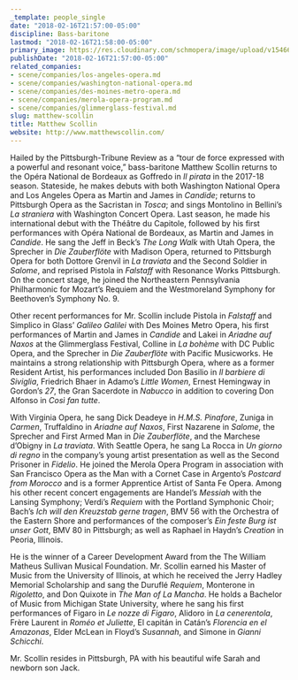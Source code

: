 ```yaml
---
_template: people_single
date: "2018-02-16T21:57:00-05:00"
discipline: Bass-baritone
lastmod: "2018-02-16T21:58:00-05:00"
primary_image: https://res.cloudinary.com/schmopera/image/upload/v1546623318/media/2019/01/MatthewScollin.jpg
publishDate: "2018-02-16T21:57:00-05:00"
related_companies:
- scene/companies/los-angeles-opera.md
- scene/companies/washington-national-opera.md
- scene/companies/des-moines-metro-opera.md
- scene/companies/merola-opera-program.md
- scene/companies/glimmerglass-festival.md
slug: matthew-scollin
title: Matthew Scollin
website: http://www.matthewscollin.com/
---
```

Hailed by the Pittsburgh-Tribune Review as a “tour de force expressed with a powerful and resonant voice,” bass-baritone Matthew Scollin returns to the Opéra National de Bordeaux as Goffredo in *Il pirata* in the 2017-18 season.  Stateside, he makes debuts with both Washington National Opera and Los Angeles Opera as Martin and James in *Candide*; returns to Pittsburgh Opera as the Sacristan in *Tosca*; and sings Montolino in Bellini’s *La straniera* with Washington Concert Opera. Last season, he made his international debut with the Théâtre du Capitole, followed by his first performances with Opéra National de Bordeaux, as Martin and James in *Candide*. He sang the Jeff in Beck’s *The Long Walk* with Utah Opera, the Sprecher in *Die Zauberflöte* with Madison Opera, returned to Pittsburgh Opera for both Dottore Grenvil in *La traviata* and the Second Soldier in *Salome*, and reprised Pistola in *Falstaff* with Resonance Works Pittsburgh. On the concert stage, he joined the Northeastern Pennsylvania Philharmonic for Mozart’s Requiem and the Westmoreland Symphony for Beethoven’s Symphony No. 9.

Other recent performances for Mr. Scollin include Pistola in *Falstaff* and Simplico in Glass’ *Galileo Galilei* with Des Moines Metro Opera, his first performances of Martin and James in *Candide* and Lakei in *Ariadne auf Naxos* at the Glimmerglass Festival, Colline in *La bohème* with DC Public Opera, and the Sprecher in *Die Zauberflöte* with Pacific Musicworks. He maintains a strong relationship with Pittsburgh Opera, where as a former Resident Artist, his performances included Don Basilio in *Il barbiere di Siviglia*, Friedrich Bhaer in Adamo’s *Little Women*, Ernest Hemingway in Gordon’s *27*, the Gran Sacerdote in *Nabucco* in addition to covering Don Alfonso in *Così fan tutte*. 

With Virginia Opera, he sang Dick Deadeye in *H.M.S. Pinafore*, Zuniga in *Carmen*, Truffaldino in *Ariadne auf Naxos*, First Nazarene in *Salome*, the Sprecher and First Armed Man in *Die Zauberflöte*, and the Marchese d’Obigny in *La traviata*. With Seattle Opera, he sang La Rocca in *Un giorno di regno* in the company’s young artist presentation as well as the Second Prisoner in *Fidelio*. He joined the Merola Opera Program in association with San Francisco Opera as the Man with a Cornet Case in Argento’s *Postcard from Morocco* and is a former Apprentice Artist of Santa Fe Opera. Among his other recent concert engagements are Handel’s *Messiah* with the Lansing Symphony; Verdi’s *Requiem* with the Portland Symphonic Choir; Bach’s *Ich will den Kreuzstab gerne tragen*, BMV 56 with the Orchestra of the Eastern Shore and performances of the composer’s *Ein feste Burg ist unser Gott*, BMV 80 in Pittsburgh; as well as Raphael in Haydn’s *Creation* in Peoria, Illinois.

He is the winner of a Career Development Award from the The William Matheus Sullivan Musical Foundation. Mr. Scollin earned his Master of Music from the University of Illinois, at which he received the Jerry Hadley Memorial Scholarship and sang the Duruflé *Requiem*, Monterone in *Rigoletto*, and Don Quixote in *The Man of La Mancha*. He holds a Bachelor of Music from Michigan State University, where he sang his first performances of Figaro in *Le nozze di Figaro*, Alidoro in *La cenerentola*, Frère Laurent in *Roméo et Juliette*, El capitán in Catán’s *Florencia en el Amazonas*, Elder McLean in Floyd’s *Susannah*, and Simone in *Gianni Schicchi*.

Mr. Scollin resides in Pittsburgh, PA with his beautiful wife Sarah and newborn son Jack.